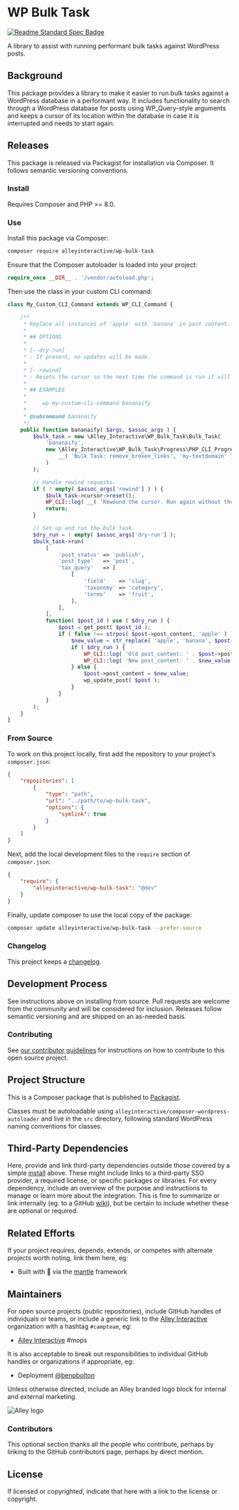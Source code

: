 # WP Bulk Task

[![Readme Standard Spec Badge](https://img.shields.io/badge/readme%20style-standard-brightgreen.svg?style=flat-square)](https://github.com/RichardLitt/standard-readme)

A library to assist with running performant bulk tasks against WordPress posts.

## Background

This package provides a library to make it easier to run bulk tasks against a
WordPress database in a performant way. It includes functionality to search
through a WordPress database for posts using WP_Query-style arguments and keeps
a cursor of its location within the database in case it is interrupted and needs
to start again.


## Releases

This package is released via Packagist for installation via Composer. It follows
semantic versioning conventions.


### Install

Requires Composer and PHP >= 8.0.


### Use

Install this package via Composer:

```sh
composer require alleyinteractive/wp-bulk-task
```

Ensure that the Composer autoloader is loaded into your project:

```php
require_once __DIR__ . '/vendor/autoload.php';
```

Then use the class in your custom CLI command:

```php
class My_Custom_CLI_Command extends WP_CLI_Command {

	/**
	 * Replace all instances of 'apple' with 'banana' in post content.
	 *
	 * ## OPTIONS
	 *
	 * [--dry-run]
	 * : If present, no updates will be made.
	 *
	 * [--rewind]
	 * : Resets the cursor so the next time the command is run it will start from the beginning.
	 *
	 * ## EXAMPLES
	 *
	 *     wp my-custom-cli-command bananaify
	 *
	 * @subcommand bananaify
	 */
	public function bananaify( $args, $assoc_args ) {
		$bulk_task = new \Alley_Interactive\WP_Bulk_Task\Bulk_Task(
			'bananaify',
			new \Alley_Interactive\WP_Bulk_Task\Progress\PHP_CLI_Progress_Bar(
				__( 'Bulk Task: remove_broken_links', 'my-textdomain' )
			)
		);

		// Handle rewind requests.
		if ( ! empty( $assoc_args['rewind'] ) ) {
			$bulk_task->cursor->reset();
			WP_CLI::log( __( 'Rewound the cursor. Run again without the --rewind flag to process posts.', 'my-textdomain' ) );
			return;
		}

		// Set up and run the bulk task.
		$dry_run = ! empty( $assoc_args['dry-run'] );
		$bulk_task->run(
			[
				'post_status' => 'publish',
				'post_type'   => 'post',
				'tax_query'   => [
					[
						'field'    => 'slug',
						'taxonomy' => 'category',
						'terms'    => 'fruit',
					],
				],
			],
			function( $post_id ) use ( $dry_run ) {
				$post = get_post( $post_id );
				if ( false !== strpos( $post->post_content, 'apple' ) ) {
					$new_value = str_replace( 'apple', 'banana', $post->post_content );
					if ( $dry_run ) {
						WP_CLI::log( 'Old post_content: ' . $post->post_content );
						WP_CLI::log( 'New post_content: ' . $new_value );
					} else {
						$post->post_content = $new_value;
						wp_update_post( $post );
					}
				}
			}
		);
	}
}
```


### From Source

To work on this project locally, first add the repository to your project's
`composer.json`:

```json
{
	"repositories": [
		{
			"type": "path",
			"url": "../path/to/wp-bulk-task",
			"options": {
				"symlink": true
			}
		}
	]
}
```

Next, add the local development files to the `require` section of
`composer.json`:

```json
{
	"require": {
		"alleyinteractive/wp-bulk-task": "@dev"
	}
}
```

Finally, update composer to use the local copy of the package:

```sh
composer update alleyinteractive/wp-bulk-task --prefer-source
```


### Changelog

This project keeps a [changelog](CHANGELOG.md).


## Development Process

See instructions above on installing from source. Pull requests are welcome from
the community and will be considered for inclusion. Releases follow semantic
versioning and are shipped on an as-needed basis.


### Contributing

See [our contributor guidelines](CONTRIBUTING.md) for instructions on how to
contribute to this open source project.


## Project Structure

This is a Composer package that is published to
[Packagist](https://packagist.org/).

Classes must be autoloadable using
`alleyinteractive/composer-wordpress-autoloader` and live in the `src`
directory, following standard WordPress naming conventions for classes.


## Third-Party Dependencies

Here, provide and link third-party dependencies outside those covered by a simple [install](#install) above. These might include links to a third-party SSO provider, a required license, or specific packages or libraries. For every dependency, include an overview of the purpose and instructions to manage or learn more about the integration. This is fine to summarize or link internally (eg. to a GitHub [wiki](https://docs.github.com/en/communities/documenting-your-project-with-wikis/about-wikis)), but be certain to include whether these are optional or required.


## Related Efforts

If your project requires, depends, extends, or competes with alternate projects worth noting, link them here, eg:

- Built with 💌  via the [mantle](https://mantle.alley.com/) framework


## Maintainers

For open source projects (public repositories), include GitHub handles of individuals or teams, or include a generic link to the [Alley Interactive](https://github.com/alleyinteractive) organization with a hashtag `#campteam`, eg:

- [Alley Interactive](https://github.com/alleyinteractive) #mops

It is also acceptable to break out responsibilities to individual GitHub handles or organizations if appropriate, eg:

- Deployment [@benpbolton](https://github.com/benpbolton)

Unless otherwise directed, include an Alley branded logo block for internal and external marketing.

![Alley logo](https://avatars.githubusercontent.com/u/1733454?s=200&v=4)

### Contributors

This optional section thanks all the people who contribute, perhaps by linking to the GitHub contributors page, perhaps by direct mention.


## License

If licensed or copyrighted, indicate that here with a link to the license or copyright.
